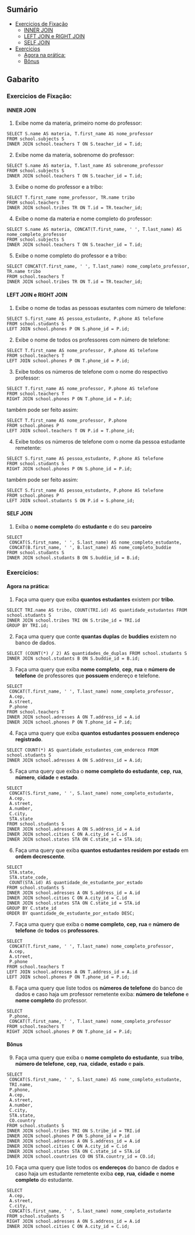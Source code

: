 ## Sumário

- [Exercicios de Fixação](#exercicios-de-fixação)
  - [INNER JOIN](#inner-join)
  - [LEFT JOIN e RIGHT JOIN](#left-join-e-right-join)
  - [SELF JOIN](#self-join)
- [Exercicios](#exercicios)
  - [Agora na prática:](#agora-na-prática)
  - [Bônus](#bônus)

## Gabarito

<!-- TODO Colocar saida esperada de todos os exercicios -->
### Exercicios de Fixação:

#### **INNER JOIN**

1. Exibe nome da materia, primeiro nome do professor:

```
SELECT S.name AS materia, T.first_name AS nome_professor
FROM school.subjects S
INNER JOIN school.teachers T ON S.teacher_id = T.id;
```

2. Exibe nome da materia, sobrenome do professor:

```
SELECT S.name AS materia, T.last_name AS sobrenome_professor
FROM school.subjects S
INNER JOIN school.teachers T ON S.teacher_id = T.id;
```

3. Exibe o nome do professor e a tribo:

```
SELECT T.first_name nome_professor, TR.name tribo
FROM school.teachers T
INNER JOIN school.tribes TR ON T.id = TR.teacher_id;
```

4. Exibe o nome da materia e nome completo do professor:

```
SELECT S.name AS materia, CONCAT(T.first_name, ' ', T.last_name) AS nome_completo_professor
FROM school.subjects S
INNER JOIN school.teachers T ON S.teacher_id = T.id;
```

5. Exibe o nome completo do professor e a tribo:

```
SELECT CONCAT(T.first_name, ' ', T.last_name) nome_completo_professor, TR.name tribo
FROM school.teachers T
INNER JOIN school.tribes TR ON T.id = TR.teacher_id;
```

#### **LEFT JOIN** e **RIGHT JOIN**

1. Exibe o nome de todas as pessoas esutantes com número de telefone:

```
SELECT S.first_name AS pessoa_estudante, P.phone AS telefone
FROM school.studants S
LEFT JOIN school.phones P ON S.phone_id = P.id;
```

2. Exibe o nome de todos os professores com número de telefone:

```
SELECT T.first_name AS nome_professor, P.phone AS telefone
FROM school.teachers T
LEFT JOIN school.phones P ON T.phone_id = P.id;
```

3. Exibe todos os números de telefone com o nome do respectivo professor:

```
SELECT T.first_name AS nome_professor, P.phone AS telefone
FROM school.teachers T
RIGHT JOIN school.phones P ON T.phone_id = P.id;
```

também pode ser feito assim:

```
SELECT T.first_name AS nome_professor, P.phone
FROM school.phones P
LEFT JOIN school.teachers T ON P.id = T.phone_id;
```

4. Exibe todos os números de telefone com o nome da pessoa estudante remetente:

```
SELECT S.first_name AS pessoa_estudante, P.phone AS telefone
FROM school.studants S
RIGHT JOIN school.phones P ON S.phone_id = P.id;
```

também pode ser feito assim:

```
SELECT S.first_name AS pessoa_estudante, P.phone AS telefone
FROM school.phones P
LEFT JOIN school.studants S ON P.id = S.phone_id;
```

#### **SELF JOIN**

1. Exiba o **nome completo** do **estudante** e do seu **parceiro**

```
SELECT
 CONCAT(S.first_name, ' ', S.last_name) AS nome_completo_estudante,
 CONCAT(B.first_name, ' ', B.last_name) AS nome_completo_buddie
FROM school.studants S
INNER JOIN school.studants B ON S.buddie_id = B.id;
```

### Exercicios:

#### Agora na prática:

1. Faça uma query que exiba **quantos estudantes** existem por **tribo**.

```
SELECT TRI.name AS tribo, COUNT(TRI.id) AS quantidade_estudantes FROM school.studants S
INNER JOIN school.tribes TRI ON S.tribe_id = TRI.id
GROUP BY TRI.id;
```

2. Faça uma query que conte **quantas duplas** de **buddies** existem no banco de dados.

```
SELECT (COUNT(*) / 2) AS quantidades_de_duplas FROM school.studants S
INNER JOIN school.studants B ON S.buddie_id = B.id;
```

3. Faça uma query que exiba **nome completo**, **cep**, **rua** e **número de telefone** de professores que **possuem** endereço e telefone.

```
SELECT
 CONCAT(T.first_name, ' ', T.last_name) nome_completo_professor,
 A.cep,
 A.street,
 P.phone
FROM school.teachers T
INNER JOIN school.adresses A ON T.address_id = A.id
INNER JOIN school.phones P ON T.phone_id = P.id;
```

4. Faça uma query que exiba **quantos estudantes possuem endereço registrado**.

```
SELECT COUNT(*) AS quantidade_estudantes_com_endereco FROM school.studants S
INNER JOIN school.adresses A ON S.address_id = A.id;
```

5. Faça uma query que exiba o **nome completo do estudante**, **cep**, **rua**, **número**, **cidade** e **estado**.

```
SELECT
 CONCAT(S.first_name, ' ', S.last_name) nome_completo_estudante,
 A.cep,
 A.street,
 A.number,
 C.city,
 STA.state
FROM school.studants S
INNER JOIN school.adresses A ON S.address_id = A.id
INNER JOIN school.cities C ON A.city_id = C.id
INNER JOIN school.states STA ON C.state_id = STA.id;
```

6. Faça uma query que exiba **quantos estudantes residem por estado** em **ordem decrescente**.

```
SELECT
 STA.state,
 STA.state_code,
 COUNT(STA.id) AS quantidade_de_estudante_por_estado
FROM school.studants S
INNER JOIN school.adresses A ON S.address_id = A.id
INNER JOIN school.cities C ON A.city_id = C.id
INNER JOIN school.states STA ON C.state_id = STA.id
GROUP BY C.state_id 
ORDER BY quantidade_de_estudante_por_estado DESC;
```

7. Faça uma query que exiba o **nome completo**, **cep**, **rua** e **número de telefone** de **todos** os **professores**.

```
SELECT
 CONCAT(T.first_name, ' ', T.last_name) nome_completo_professor,
 A.cep,
 A.street,
 P.phone
FROM school.teachers T
LEFT JOIN school.adresses A ON T.address_id = A.id
LEFT JOIN school.phones P ON T.phone_id = P.id;
```

8. Faça uma query que liste todos os **números de telefone** do banco de dados e caso haja um professor remetente exiba: **número de telefone** e **nome completo** do professor.

```
SELECT
 P.phone,
 CONCAT(T.first_name, ' ', T.last_name) nome_completo_professor
FROM school.teachers T
RIGHT JOIN school.phones P ON T.phone_id = P.id;
```
#### Bônus

9. Faça uma query que exiba o **nome completo do estudante**, sua **tribo**, **número de telefone**, **cep**, **rua**, **cidade**, **estado** e **país**.

```
SELECT 
 CONCAT(S.first_name, ' ', S.last_name) AS nome_completo_estudante,
 TRI.name,
 P.phone,
 A.cep,
 A.street,
 A.number,
 C.city,
 STA.state,
 CO.country
FROM school.studants S
INNER JOIN school.tribes TRI ON S.tribe_id = TRI.id
INNER JOIN school.phones P ON S.phone_id = P.id
INNER JOIN school.adresses A ON S.address_id = A.id
INNER JOIN school.cities C ON A.city_id = C.id
INNER JOIN school.states STA ON C.state_id = STA.id
INNER JOIN school.countries CO ON STA.country_id = CO.id;
```

10. Faça uma query que liste todos os **endereços** do banco de dados e caso haja um estudante remetente exiba **cep**, **rua**, **cidade**  e **nome completo** do estudante.

```
SELECT
 A.cep,
 A.street,
 C.city,
 CONCAT(S.first_name, ' ', S.last_name) nome_completo_estudante
FROM school.studants S
RIGHT JOIN school.adresses A ON S.address_id = A.id 
INNER JOIN school.cities C ON A.city_id = C.id;
```
